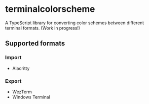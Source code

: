 # terminalcolorscheme
A TypeScript library for converting color schemes between different terminal formats. (Work in progress!)

## Supported formats
### Import
- Alacritty

### Export
- WezTerm
- Windows Terminal
